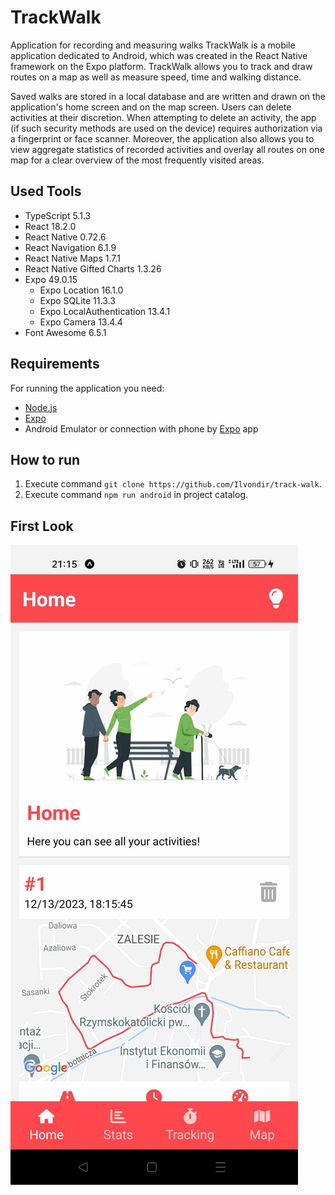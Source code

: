# TrackWalk

Application for recording and measuring walks TrackWalk is a mobile application dedicated to Android, which was created in the React Native framework on the Expo platform. TrackWalk allows you to track and draw routes on a map as well as measure speed, time and walking distance.

Saved walks are stored in a local database and are written and drawn on the application's home screen and on the map screen. Users can delete activities at their discretion. When attempting to delete an activity, the app (if such security methods are used on the device) requires authorization via a fingerprint or face scanner. Moreover, the application also allows you to view aggregate statistics of recorded activities and overlay all routes on one map for a clear overview of the most frequently visited areas.


## Used Tools
- TypeScript 5.1.3
- React 18.2.0
- React Native 0.72.6
- React Navigation 6.1.9
- React Native Maps 1.7.1
- React Native Gifted Charts 1.3.26
- Expo 49.0.15
  - Expo Location 16.1.0
  - Expo SQLite 11.3.3
  - Expo LocalAuthentication 13.4.1
  - Expo Camera 13.4.4
- Font Awesome 6.5.1

## Requirements

For running the application you need:

- [Node.js](https://nodejs.org/en)
- [Expo](https://docs.expo.dev/get-started/installation/)
- Android Emulator or connection with phone by [Expo](https://play.google.com/store/apps/details?id=host.exp.exponent&hl=pl&gl=PL) app

## How to run

1. Execute command `git clone https://github.com/Ilvondir/track-walk`.
2. Execute command `npm run android` in project catalog.


## First Look

![firstlook](assets/firstlook.jpg?raw=true)

